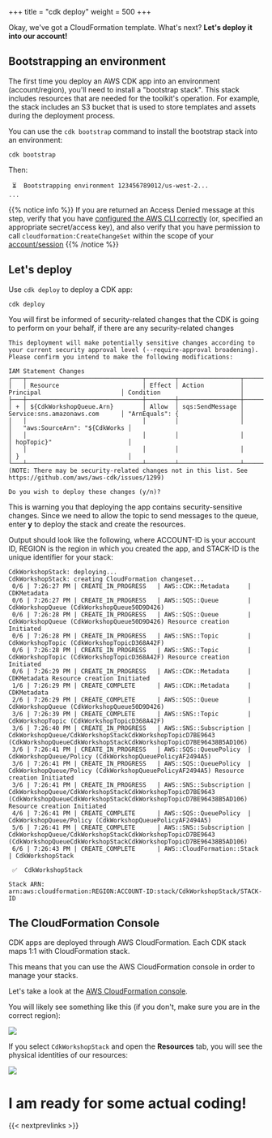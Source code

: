 +++
title = "cdk deploy"
weight = 500
+++

Okay, we've got a CloudFormation template. What's next? __Let's deploy it into our account!__

## Bootstrapping an environment

The first time you deploy an AWS CDK app into an environment (account/region),
you'll need to install a "bootstrap stack". This stack includes resources that
are needed for the toolkit's operation. For example, the stack includes an S3
bucket that is used to store templates and assets during the deployment process.

You can use the `cdk bootstrap` command to install the bootstrap stack into an
environment:

```
cdk bootstrap
```

Then:

```
 ⏳  Bootstrapping environment 123456789012/us-west-2...
...
```

{{% notice info %}}
If you are returned an Access Denied message at this step, verify that
you have [configured the AWS CLI correctly](/15-prerequisites/200-account.html) (or, specified an appropriate secret/access key), and also verify that you have permission to call `cloudformation:CreateChangeSet` within the scope of your [account/session](https://docs.aws.amazon.com/cli/latest/userguide/cli-configure-profiles.html)
{{% /notice %}}

## Let's deploy

Use `cdk deploy` to deploy a CDK app:

```
cdk deploy
```

You will first be informed of security-related changes that the CDK is going to perform on your behalf, if there are any security-related changes

```
This deployment will make potentially sensitive changes according to your current security approval level (--require-approval broadening).
Please confirm you intend to make the following modifications:

IAM Statement Changes
┌───┬────────────────────────────────┬────────┬─────────────────┬────────────────────────────────┬────────────────────────────────┐
│   │ Resource                       │ Effect │ Action          │ Principal                      │ Condition                      │
├───┼────────────────────────────────┼────────┼─────────────────┼────────────────────────────────┼────────────────────────────────┤
│ + │ ${CdkWorkshopQueue.Arn}        │ Allow  │ sqs:SendMessage │ Service:sns.amazonaws.com      │ "ArnEquals": {                 │
│   │                                │        │                 │                                │   "aws:SourceArn": "${CdkWorks │
│   │                                │        │                 │                                │ hopTopic}"                     │
│   │                                │        │                 │                                │ }                              │
└───┴────────────────────────────────┴────────┴─────────────────┴────────────────────────────────┴────────────────────────────────┘
(NOTE: There may be security-related changes not in this list. See https://github.com/aws/aws-cdk/issues/1299)

Do you wish to deploy these changes (y/n)?
```

This is warning you that deploying the app contains security-sensitive changes.
Since we need to allow the topic to send messages to the queue,
enter **y** to deploy the stack and create the resources.

Output should look like the following, where ACCOUNT-ID is your account ID, REGION is the region in which you created the app,
and STACK-ID is the unique identifier for your stack:

```
CdkWorkshopStack: deploying...
CdkWorkshopStack: creating CloudFormation changeset...
 0/6 | 7:26:27 PM | CREATE_IN_PROGRESS   | AWS::CDK::Metadata     | CDKMetadata
 0/6 | 7:26:27 PM | CREATE_IN_PROGRESS   | AWS::SQS::Queue        | CdkWorkshopQueue (CdkWorkshopQueue50D9D426)
 0/6 | 7:26:28 PM | CREATE_IN_PROGRESS   | AWS::SQS::Queue        | CdkWorkshopQueue (CdkWorkshopQueue50D9D426) Resource creation Initiated
 0/6 | 7:26:28 PM | CREATE_IN_PROGRESS   | AWS::SNS::Topic        | CdkWorkshopTopic (CdkWorkshopTopicD368A42F)
 0/6 | 7:26:28 PM | CREATE_IN_PROGRESS   | AWS::SNS::Topic        | CdkWorkshopTopic (CdkWorkshopTopicD368A42F) Resource creation Initiated
 0/6 | 7:26:29 PM | CREATE_IN_PROGRESS   | AWS::CDK::Metadata     | CDKMetadata Resource creation Initiated
 1/6 | 7:26:29 PM | CREATE_COMPLETE      | AWS::CDK::Metadata     | CDKMetadata
 2/6 | 7:26:29 PM | CREATE_COMPLETE      | AWS::SQS::Queue        | CdkWorkshopQueue (CdkWorkshopQueue50D9D426)
 3/6 | 7:26:39 PM | CREATE_COMPLETE      | AWS::SNS::Topic        | CdkWorkshopTopic (CdkWorkshopTopicD368A42F)
 3/6 | 7:26:40 PM | CREATE_IN_PROGRESS   | AWS::SNS::Subscription | CdkWorkshopQueue/CdkWorkshopStackCdkWorkshopTopicD7BE9643 (CdkWorkshopQueueCdkWorkshopStackCdkWorkshopTopicD7BE96438B5AD106)
 3/6 | 7:26:41 PM | CREATE_IN_PROGRESS   | AWS::SQS::QueuePolicy  | CdkWorkshopQueue/Policy (CdkWorkshopQueuePolicyAF2494A5)
 3/6 | 7:26:41 PM | CREATE_IN_PROGRESS   | AWS::SQS::QueuePolicy  | CdkWorkshopQueue/Policy (CdkWorkshopQueuePolicyAF2494A5) Resource creation Initiated
 3/6 | 7:26:41 PM | CREATE_IN_PROGRESS   | AWS::SNS::Subscription | CdkWorkshopQueue/CdkWorkshopStackCdkWorkshopTopicD7BE9643 (CdkWorkshopQueueCdkWorkshopStackCdkWorkshopTopicD7BE96438B5AD106) Resource creation Initiated
 4/6 | 7:26:41 PM | CREATE_COMPLETE      | AWS::SQS::QueuePolicy  | CdkWorkshopQueue/Policy (CdkWorkshopQueuePolicyAF2494A5)
 5/6 | 7:26:41 PM | CREATE_COMPLETE      | AWS::SNS::Subscription | CdkWorkshopQueue/CdkWorkshopStackCdkWorkshopTopicD7BE9643 (CdkWorkshopQueueCdkWorkshopStackCdkWorkshopTopicD7BE96438B5AD106)
 6/6 | 7:26:43 PM | CREATE_COMPLETE      | AWS::CloudFormation::Stack | CdkWorkshopStack

 ✅  CdkWorkshopStack

Stack ARN:
arn:aws:cloudformation:REGION:ACCOUNT-ID:stack/CdkWorkshopStack/STACK-ID
```

## The CloudFormation Console

CDK apps are deployed through AWS CloudFormation. Each CDK stack maps 1:1 with
CloudFormation stack.

This means that you can use the AWS CloudFormation console in order to manage
your stacks.

Let's take a look at the [AWS CloudFormation
console](https://console.aws.amazon.com/cloudformation/home).

You will likely see something like this (if you don't, make sure you are in the correct region):

![](./cfn1.png)

If you select `CdkWorkshopStack` and open the __Resources__ tab, you will see the
physical identities of our resources:

![](./cfn2.png)

# I am ready for some actual coding!

{{< nextprevlinks >}}